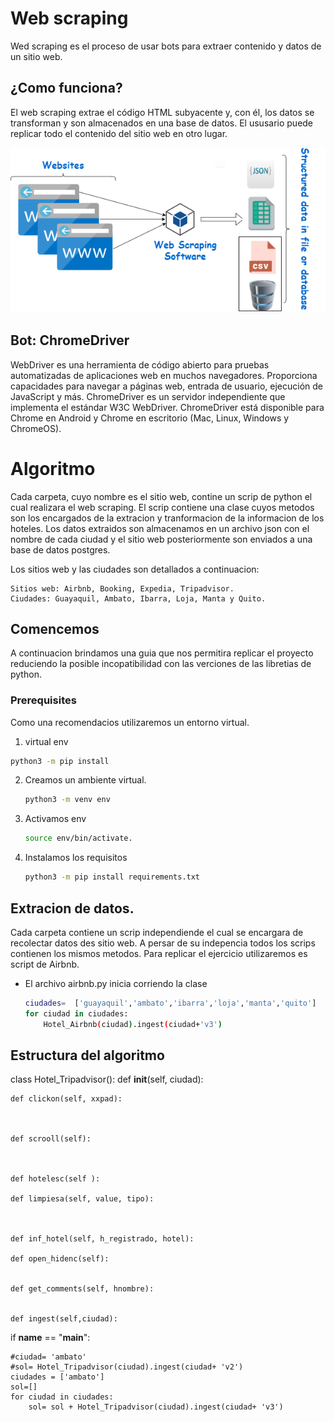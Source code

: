 # Web scraping
Wed scraping es el proceso de usar bots para extraer contenido y datos de un sitio web.
## ¿Como funciona?

El web scraping extrae el código HTML subyacente y, con él, los datos se transforman y son almacenados en una base de datos. El ususario puede replicar todo el contenido del sitio web en otro lugar.

<img src="./web scraping.png" alt="Alt text" title="Optional title">

##  Bot: ChromeDriver

WebDriver es una herramienta de código abierto para pruebas automatizadas de aplicaciones web en muchos navegadores. Proporciona capacidades para navegar a páginas web, entrada de usuario, ejecución de JavaScript y más. ChromeDriver es un servidor independiente que implementa el estándar W3C WebDriver. ChromeDriver está disponible para Chrome en Android y Chrome en escritorio (Mac, Linux, Windows y ChromeOS).

# Algoritmo


Cada carpeta, cuyo nombre es el sitio web, contine un scrip de python el cual realizara el web scraping. El scrip contiene una clase cuyos metodos son los encargados de la extracion y tranformacion de la informacion de los hoteles. Los datos extraidos son almacenamos en un archivo json con el nombre de cada ciudad y el sitio web posteriormente son enviados a una base de datos postgres. 

Los sitios web y las ciudades son detallados a continuacion:
 
    Sitios web: Airbnb, Booking, Expedia, Tripadvisor.
    Ciudades: Guayaquil, Ambato, Ibarra, Loja, Manta y Quito.


## Comencemos

A continuacion brindamos una guia que nos permitira replicar el proyecto reduciendo la posible incopatibilidad con las verciones de las libretias de python.

### Prerequisites

Como una recomendacios utilizaremos un entorno virtual.

1. virtual env
  ```sh
  python3 -m pip install 
  ```
2. Creamos un ambiente virtual.
    ```sh
    python3 -m venv env
    ```
3. Activamos env
    ```sh
    source env/bin/activate.
    ```
4.  Instalamos los requisitos
    ```sh
    python3 -m pip install requirements.txt
    ```



## Extracion de datos.

Cada carpeta contiene un scrip independiende el cual se encargara de recolectar datos des sitio web. A persar de su indepencia todos los scrips contienen los mismos metodos. Para replicar el ejercicio utilizaremos es script de Airbnb.

* El archivo airbnb.py inicia corriendo la clase 
    ```sh
    ciudades=  ['guayaquil','ambato','ibarra','loja','manta','quito']
    for ciudad in ciudades:
        Hotel_Airbnb(ciudad).ingest(ciudad+'v3')
    ```



## Estructura del algoritmo

class Hotel_Tripadvisor():
    def __init__(self, ciudad):
       
    

    def clickon(self, xxpad):
       
    
   
    def scrooll(self):
       
    

    def hotelesc(self ):  
     
    def limpiesa(self, value, tipo):
    


    def inf_hotel(self, h_registrado, hotel):
    
    def open_hidenc(self):
          

    def get_comments(self, hnombre):
      
      
    def ingest(self,ciudad):
       


if __name__ == "__main__":
    
    #ciudad= 'ambato'
    #sol= Hotel_Tripadvisor(ciudad).ingest(ciudad+ 'v2')
    ciudades = ['ambato']
    sol=[]
    for ciudad in ciudades:
        sol= sol + Hotel_Tripadvisor(ciudad).ingest(ciudad+ 'v3')

